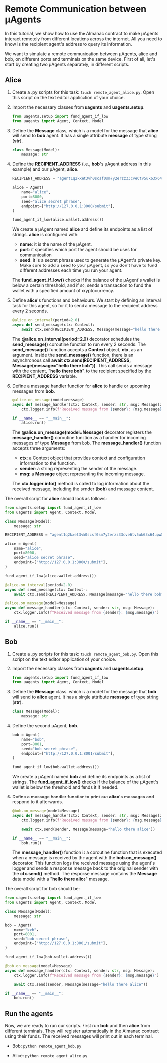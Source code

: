 # Remote Communication between μAgents

In this tutorial, we show how to use the Almanac contract to make μAgents interact remotely from different locations across the internet. All you need to know is the recipient agent's address to query its information.

We want to simulate a remote communication between μAgents, alice and bob, on different ports and terminals on the same device. First of all, let's start by creating two μAgents separately, in different scripts. 

## Alice

1. Create a .py scripts for this task: `touch remote_agent_alice.py`. Open this script on the text editor application of your choice.  

2. Import the necessary classes from **uagents** and **uagents.setup**.

    ```py
    from uagents.setup import fund_agent_if_low
    from uagents import Agent, Context, Model
    ```

3. Define the **Message** class, which is a model for the message that **alice** will send to **bob** agent. It has a single attribute **message** of type string (**str**).

    ```py
    class Message(Model):
        message: str
    ```

4. Define the **RECIPIENT_ADDRESS** (i.e., **bob**'s μAgent address in this example) and our μAgent, **alice**. 

    ```py
    RECIPIENT_ADDRESS = "agent1q2kxet3vh0scsf0sm7y2erzz33cve6tv5uk63x64upw5g68kr0chkv7hw50"

    alice = Agent( 
        name="alice",
        port=8000,
        seed="alice secret phrase",
        endpoint=["http://127.0.0.1:8000/submit"],
    )

    fund_agent_if_low(alice.wallet.address())
    ```

    We create a μAgent named **alice** and define its endpoints as a list of strings. **alice** is configured with: 

     - **name**: it is the name of the μAgent.
     - **port**: it specifies which port the agent should be uses for communication
     - **seed**: it is a secret phrase used to generate the μAgent's private key. Make sure to add a seed to your μAgent, so you don't have to fund different addresses each time you run your agent.

     The **fund_agent_if_low()** checks if the balance of the μAgent's wallet is below a certain threshold, and if so, sends a transaction to fund the wallet with a specified amount of cryptocurrency.

5. Define **alice**'s functions and behaviours. We start by defining an interval task for this agent, so for it to send a message to the recipient address every 2 seconds.

    ```py
    @alice.on_interval(period=2.0)
    async def send_message(ctx: Context):
        await ctx.send(RECIPIENT_ADDRESS, Message(message="hello there bob")
    ```

    The **@alice.on_interval(period=2.0)** decorator schedules the **send_message()** coroutine function to run every 2 seconds. The **send_message()** function accepts a **Context** object, **ctx**, as an argument. Inside the **send_message()** function, there is an asynchronous call **await ctx.send(RECIPIENT_ADDRESS, Message(message="hello there bob"))**. This call sends a message with the content, "**hello there bob**", to the recipient specified by the **RECIPIENT_ADDRESS** variable.

6. Define a message handler function for **alice** to handle or upcoming messages from **bob**.

    ```py
    @alice.on_message(model=Message)
    async def message_handler(ctx: Context, sender: str, msg: Message):
        ctx.logger.info(f"Received message from {sender}: {msg.message}")

    if __name__ == "__main__":
        alice.run()
    ```

    The **@alice.on_message(model=Message)** decorator registers the **message_handler()** coroutine function as a handler for incoming messages of type **Message** from bob. The **message_handler()** function accepts three arguments:

     - **ctx**: a Context object that provides context and configuration information to the function.
     - **sender**: a string representing the sender of the message.
     - **msg**: a **Message** object representing the incoming message.

    The **ctx.logger.info()** method is called to log information about the received message, including the sender (**bob**) and message content.

The overall script for **alice** should look as follows:

```py
from uagents.setup import fund_agent_if_low
from uagents import Agent, Context, Model

class Message(Model):
    message: str

RECIPIENT_ADDRESS = "agent1q2kxet3vh0scsf0sm7y2erzz33cve6tv5uk63x64upw5g68kr0chkv7hw50"

alice = Agent(
    name="alice",
    port=8000,
    seed="alice secret phrase",
    endpoint=["http://127.0.0.1:8000/submit"],
)

fund_agent_if_low(alice.wallet.address())

@alice.on_interval(period=2.0)
async def send_message(ctx: Context):
    await ctx.send(RECIPIENT_ADDRESS, Message(message="hello there bob"))

@alice.on_message(model=Message)
async def message_handler(ctx: Context, sender: str, msg: Message):
    ctx.logger.info(f"Received message from {sender}: {msg.message}")

if __name__ == "__main__":
    alice.run()
```

## Bob

1. Create a .py scripts for this task: `touch remote_agent_bob.py`. Open this script on the text editor application of your choice.  

2. Import the necessary classes from **uagents** and **uagents.setup**.

    ```py
    from uagents.setup import fund_agent_if_low
    from uagents import Agent, Context, Model
    ```
3. Define the **Message** class. which is a model for the message that **bob** will send to **alice** agent. It has a single attribute **message** of type string (**str**).

    ```py
    class Message(Model):
        message: str
    ```

4. Define the second μAgent, **bob**. 

    ```py
    bob = Agent(
        name="bob",
        port=8001,
        seed="bob secret phrase",
        endpoint=["http://127.0.0.1:8001/submit"],
    )

    fund_agent_if_low(bob.wallet.address())
    ```

    We create a μAgent named **bob** and define its endpoints as a list of strings. The **fund_agent_if_low()** checks if the balance of the μAgent's wallet is below the threshold and funds  it if needed.

5. Define a message handler function to print out **alice**'s messages and respond to it afterwards.

    ```py
    @bob.on_message(model=Message)
    async def message_handler(ctx: Context, sender: str, msg: Message):
        ctx.logger.info(f"Received message from {sender}: {msg.message}")

        await ctx.send(sender, Message(message="hello there alice"))

    if __name__ == "__main__":
        bob.run()
    ```

    The **message_handler()** function is a coroutine function that is executed when a message is received by the agent with the **bob.on_message()** decorator. This function logs the received message using the agent's logger and sends a response message back to the original sender with the **ctx.send()** method. The response message contains the **Message** data model with a "**hello there alice**" message.

The overall script for bob should be:

```py
from uagents.setup import fund_agent_if_low
from uagents import Agent, Context, Model

class Message(Model):
    message: str

bob = Agent(
    name="bob",
    port=8001,
    seed="bob secret phrase",
    endpoint=["http://127.0.0.1:8001/submit"],
)

fund_agent_if_low(bob.wallet.address())

@bob.on_message(model=Message)
async def message_handler(ctx: Context, sender: str, msg: Message):
    ctx.logger.info(f"Received message from {sender}: {msg.message}")

    await ctx.send(sender, Message(message="hello there alice"))

if __name__ == "__main__":
    bob.run()
```

## Run the agents

Now, we are ready to run our scripts. First run **bob** and then **alice** from different terminals. They will register automatically in the Almanac contract using their funds. The received messages will print out in each terminal. 

- Bob: `python remote_agent_bob.py`

- Alice: `python remote_agent_alice.py`
